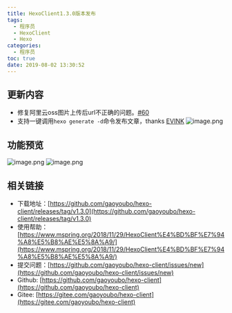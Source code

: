 ```yaml
---
title: HexoClient1.3.0版本发布
tags:
  - 程序员
  - HexoClient
  - Hexo
categories:
  - 程序员
toc: true
date: 2019-08-02 13:30:52
---
```



## 更新内容
- 修复阿里云oss图片上传后url不正确的问题。[#60](https://github.com/gaoyoubo/hexo-client/issues/60)
- 支持一键调用`hexo generate -d`命令发布文章，thanks [EVINK](https://github.com/EVINK)
![image.png](https://file.mspring.org/images/blog/FkefJrKFFG3yQp6lumRbJujUgDlr)

## 功能预览
![image.png](https://file.mspring.org/images/blog/FsrXnCJWLcBk3Pfv3uzRI-XaV8FP)
![image.png](https://file.mspring.org/images/blog/Fiw4MmJIqsSAqst2sAr-DizUD6kd)

## 相关链接
- 下载地址：[https://github.com/gaoyoubo/hexo-client/releases/tag/v1.3.0](https://github.com/gaoyoubo/hexo-client/releases/tag/v1.3.0)
- 使用帮助：[https://www.mspring.org/2018/11/29/HexoClient%E4%BD%BF%E7%94%A8%E5%B8%AE%E5%8A%A9/](https://www.mspring.org/2018/11/29/HexoClient%E4%BD%BF%E7%94%A8%E5%B8%AE%E5%8A%A9/)
- 提交问题：[https://github.com/gaoyoubo/hexo-client/issues/new](https://github.com/gaoyoubo/hexo-client/issues/new)
- Github: [https://github.com/gaoyoubo/hexo-client](https://github.com/gaoyoubo/hexo-client)
- Gitee: [https://gitee.com/gaoyoubo/hexo-client](https://gitee.com/gaoyoubo/hexo-client)
